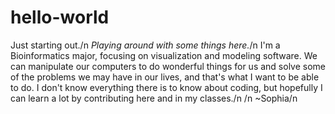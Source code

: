 # hello-world
Just starting out./n
<i>Playing around with some things here.</i>/n
I'm a Bioinformatics major, focusing on visualization and modeling software. We can manipulate our computers to do wonderful things for us and solve some of the problems we may have in our lives, and that's what I want to be able to do. I don't know everything there is to know about coding, but hopefully I can learn a lot by contributing here and in my classes./n
/n
~Sophia/n
